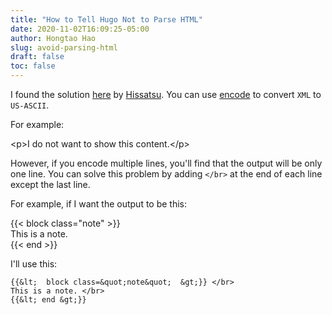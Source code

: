 ```yaml
---
title: "How to Tell Hugo Not to Parse HTML"
date: 2020-11-02T16:09:25-05:00
author: Hongtao Hao
slug: avoid-parsing-html
draft: false
toc: false
---
```


I found the solution [here](https://stackoverflow.com/a/42528669) by [Hissatsu](https://stackoverflow.com/users/7592858/hissatsu). You can use [encode](http://coderstoolbox.net/string/#!encoding=xml&action=encode&charset=us_ascii) to convert `XML` to `US-ASCII`.

For example:

&lt;p&gt;I do not want to show this content.&lt;/p&gt;

However, if you encode multiple lines, you'll find that the output will be only one line. You can solve this problem by adding `</br>` at the end of each line except the last line.

For example, if I want the output to be this:

{{&lt;  block class=&quot;note&quot;  &gt;}} </br>
This is a note. </br>
{{&lt; end &gt;}}

I'll use this:

```
{{&lt;  block class=&quot;note&quot;  &gt;}} </br>
This is a note. </br>
{{&lt; end &gt;}}
```


